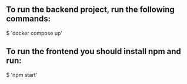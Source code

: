 ## To run the backend project, run the following commands:
$ 'docker compose up'

## To run the frontend you should install npm and run:
$ 'npm start'